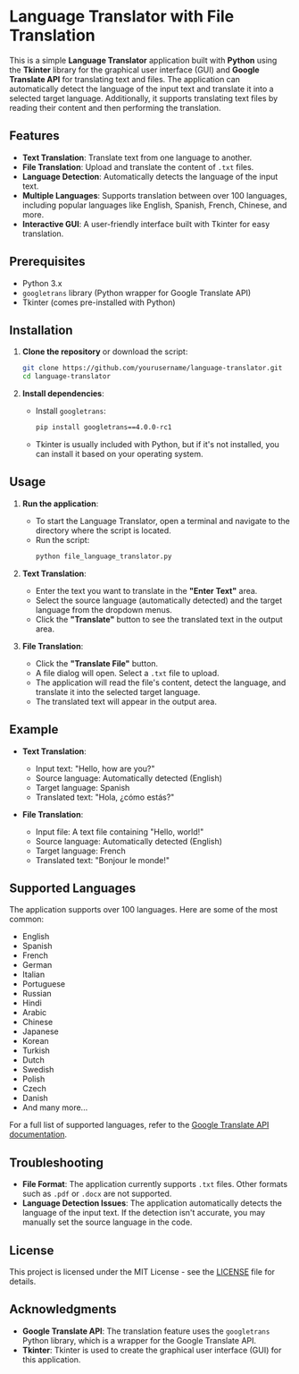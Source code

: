# Language Translator with File Translation

This is a simple **Language Translator** application built with **Python** using the **Tkinter** library for the graphical user interface (GUI) and **Google Translate API** for translating text and files. The application can automatically detect the language of the input text and translate it into a selected target language. Additionally, it supports translating text files by reading their content and then performing the translation.

## Features

- **Text Translation**: Translate text from one language to another.
- **File Translation**: Upload and translate the content of `.txt` files.
- **Language Detection**: Automatically detects the language of the input text.
- **Multiple Languages**: Supports translation between over 100 languages, including popular languages like English, Spanish, French, Chinese, and more.
- **Interactive GUI**: A user-friendly interface built with Tkinter for easy translation.

## Prerequisites

- Python 3.x
- `googletrans` library (Python wrapper for Google Translate API)
- Tkinter (comes pre-installed with Python)

## Installation

1. **Clone the repository** or download the script:
   ```bash
   git clone https://github.com/yourusername/language-translator.git
   cd language-translator
   ```

2. **Install dependencies**:
   - Install `googletrans`:
     ```bash
     pip install googletrans==4.0.0-rc1
     ```

   - Tkinter is usually included with Python, but if it's not installed, you can install it based on your operating system.

## Usage

1. **Run the application**:
   - To start the Language Translator, open a terminal and navigate to the directory where the script is located.
   - Run the script:
     ```bash
     python file_language_translator.py
     ```

2. **Text Translation**:
   - Enter the text you want to translate in the **"Enter Text"** area.
   - Select the source language (automatically detected) and the target language from the dropdown menus.
   - Click the **"Translate"** button to see the translated text in the output area.

3. **File Translation**:
   - Click the **"Translate File"** button.
   - A file dialog will open. Select a `.txt` file to upload.
   - The application will read the file's content, detect the language, and translate it into the selected target language.
   - The translated text will appear in the output area.

## Example

- **Text Translation**:
  - Input text: "Hello, how are you?"
  - Source language: Automatically detected (English)
  - Target language: Spanish
  - Translated text: "Hola, ¿cómo estás?"

- **File Translation**:
  - Input file: A text file containing "Hello, world!"
  - Source language: Automatically detected (English)
  - Target language: French
  - Translated text: "Bonjour le monde!"

## Supported Languages

The application supports over 100 languages. Here are some of the most common:

- English
- Spanish
- French
- German
- Italian
- Portuguese
- Russian
- Hindi
- Arabic
- Chinese
- Japanese
- Korean
- Turkish
- Dutch
- Swedish
- Polish
- Czech
- Danish
- And many more...

For a full list of supported languages, refer to the [Google Translate API documentation](https://cloud.google.com/translate/docs).

## Troubleshooting

- **File Format**: The application currently supports `.txt` files. Other formats such as `.pdf` or `.docx` are not supported.
- **Language Detection Issues**: The application automatically detects the language of the input text. If the detection isn't accurate, you may manually set the source language in the code.

## License

This project is licensed under the MIT License - see the [LICENSE](LICENSE) file for details.

## Acknowledgments

- **Google Translate API**: The translation feature uses the `googletrans` Python library, which is a wrapper for the Google Translate API.
- **Tkinter**: Tkinter is used to create the graphical user interface (GUI) for this application.
